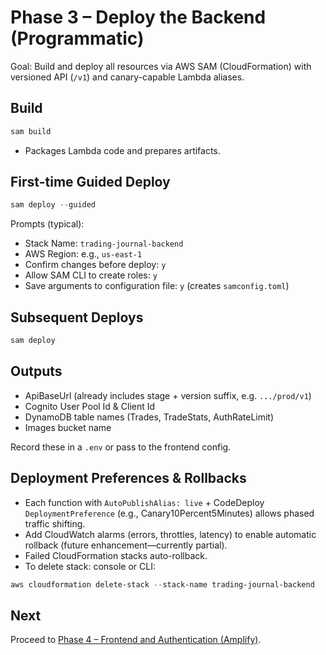 # Phase 3 – Deploy the Backend (Programmatic)

Goal: Build and deploy all resources via AWS SAM (CloudFormation) with versioned API (`/v1`) and canary-capable Lambda aliases.

## Build

```powershell
sam build
```

- Packages Lambda code and prepares artifacts.

## First-time Guided Deploy

```powershell
sam deploy --guided
```

Prompts (typical):
- Stack Name: `trading-journal-backend`
- AWS Region: e.g., `us-east-1`
- Confirm changes before deploy: `y`
- Allow SAM CLI to create roles: `y`
- Save arguments to configuration file: `y` (creates `samconfig.toml`)

## Subsequent Deploys

```powershell
sam deploy
```

## Outputs

- ApiBaseUrl (already includes stage + version suffix, e.g. `.../prod/v1`)
- Cognito User Pool Id & Client Id
- DynamoDB table names (Trades, TradeStats, AuthRateLimit)
- Images bucket name

Record these in a `.env` or pass to the frontend config.

## Deployment Preferences & Rollbacks

- Each function with `AutoPublishAlias: live` + CodeDeploy `DeploymentPreference` (e.g., Canary10Percent5Minutes) allows phased traffic shifting.
- Add CloudWatch alarms (errors, throttles, latency) to enable automatic rollback (future enhancement—currently partial).
- Failed CloudFormation stacks auto-rollback.
- To delete stack: console or CLI:

```powershell
aws cloudformation delete-stack --stack-name trading-journal-backend
```

## Next

Proceed to [Phase 4 – Frontend and Authentication (Amplify)](./phase-4-frontend-and-auth-amplify.md).
